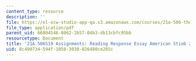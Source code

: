 ```yaml
---
content_type: resource
description: ''
file: https://ol-ocw-studio-app-qa.s3.amazonaws.com/courses/21a-506-the-anthropology-of-politics-persuasion-and-power-spring-2019/8c490734594f10583030026480ce285c_MIT21A_506S19_Sec3Mod1Respons3.pdf
file_type: application/pdf
parent_uid: 66804546-8062-2b57-04b3-db13cbfc95bb
resourcetype: Document
title: '21A.506S19 Assignments: Reading Response Essay American Stiob 2'
uid: 8c490734-594f-1058-3030-026480ce285c
---
```

